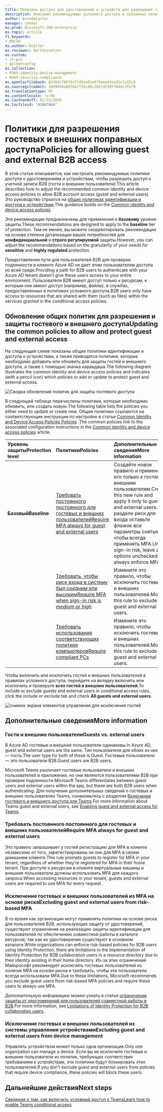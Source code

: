 ```yaml
---
title: Политики доступа для удостоверений и устройств для разрешения гостевых и внешних B2B доступа — Microsoft 365 корпоративный | Документы Майкрософт
description: Описание рекомендуемых условного доступа и связанных политик для защиты доступа гостей и внешних пользователей.
author: BrendaCarter
manager: johmar
ms.prod: microsoft-365-enterprise
ms.topic: article
f1.keywords:
- NOCSH
ms.author: bcarter
ms.reviewer: martincoetzer
ms.custom:
- it-pro
- goldenconfig
ms.collection:
- M365-identity-device-management
- M365-security-compliance
ms.openlocfilehash: 8276dcf85f6c5fd61e01e67deee4fea35c1a15c4
ms.sourcegitcommit: 3dd9944a6070a7f35c4bc2b57df397f844c3fe79
ms.translationtype: MT
ms.contentlocale: ru-RU
ms.lasthandoff: 02/15/2020
ms.locfileid: "42067464"
---
```

# <a name="policies-for-allowing-guest-and-external-b2b-access"></a><span data-ttu-id="3c836-103">Политики для разрешения гостевых и внешних поправных доступа</span><span class="sxs-lookup"><span data-stu-id="3c836-103">Policies for allowing guest and external B2B access</span></span>
<span data-ttu-id="3c836-104">В этой статье описывается, как настроить рекомендуемые политики доступа к удостоверениям и устройствам, чтобы разрешить доступ к учетной записи B2B (гости и внешние пользователи).</span><span class="sxs-lookup"><span data-stu-id="3c836-104">This article describes how to adjust the recommended common identity and device access policies to allow B2B account access (guest and external users).</span></span> <span data-ttu-id="3c836-105">Это руководство строится на [общих политиках идентификации и доступа к устройствам](identity-access-policies.md).</span><span class="sxs-lookup"><span data-stu-id="3c836-105">This guidance builds on the [Common identity and device access policies](identity-access-policies.md).</span></span>

<span data-ttu-id="3c836-106">Эти рекомендации предназначены для применения к **базовому** уровню защиты.</span><span class="sxs-lookup"><span data-stu-id="3c836-106">These recommendations are designed to apply to the **baseline** tier of protection.</span></span> <span data-ttu-id="3c836-107">Тем не менее, вы можете скорректировать рекомендации на основе степени детализации ваших потребностей для **конфиденциальной** и **строго регулируемой** защиты.</span><span class="sxs-lookup"><span data-stu-id="3c836-107">However, you can adjust the recommendations based on the granularity of your needs for **sensitive** and **highly regulated** protection.</span></span> 

<span data-ttu-id="3c836-108">Предоставление пути для пользователей B2B для проверки подлинности в клиенте Azure AD не дает этим пользователям доступа ко всей среде.</span><span class="sxs-lookup"><span data-stu-id="3c836-108">Providing a path for B2B users to authenticate with your Azure AD tenant doesn't give these users access to your entire environment.</span></span> <span data-ttu-id="3c836-109">Пользователи B2B имеют доступ только к ресурсам, к которым они имеют доступ (например, файлы), в службах, предоставленных в политиках условного доступа.</span><span class="sxs-lookup"><span data-stu-id="3c836-109">B2B users only have access to resources that are shared with them (such as files) within the services granted in the conditional access policies.</span></span>

## <a name="updating-the-common-policies-to-allow-and-protect-guest-and-external-access"></a><span data-ttu-id="3c836-110">Обновление общих политик для разрешения и защиты гостевого и внешнего доступа</span><span class="sxs-lookup"><span data-stu-id="3c836-110">Updating the common policies to allow and protect guest and external access</span></span> 

<span data-ttu-id="3c836-111">На следующей схеме показаны общие политики идентификации и доступа к устройствам, а также приводятся политики, которые необходимо добавить или обновить для защиты гостей и внешнего доступа, а также с помощью значка карандаша.</span><span class="sxs-lookup"><span data-stu-id="3c836-111">The following diagram illustrates the common identity and device access policies and indicates (with a pencil icon) which policies to add or update to protect guest and external access.</span></span> 

![Сводка обновлений политик для защиты гостевого доступа](../media/identity-access-ruleset-guest.png)

<span data-ttu-id="3c836-113">В следующей таблице перечислены политики, которые необходимо обновить, или создать новую.</span><span class="sxs-lookup"><span data-stu-id="3c836-113">The following table lists the policies you either need to update or create new.</span></span> <span data-ttu-id="3c836-114">Общие политики ссылаются на соответствующие инструкции по настройке в статье [Common Identity and Device Access Policies Policies](identity-access-policies.md) .</span><span class="sxs-lookup"><span data-stu-id="3c836-114">The common policies link to the associated configuration instructions in the [Common identity and device access policies](identity-access-policies.md) article.</span></span>

|<span data-ttu-id="3c836-115">Уровень защиты</span><span class="sxs-lookup"><span data-stu-id="3c836-115">Protection level</span></span>|<span data-ttu-id="3c836-116">Политики</span><span class="sxs-lookup"><span data-stu-id="3c836-116">Policies</span></span>|<span data-ttu-id="3c836-117">Дополнительные сведения</span><span class="sxs-lookup"><span data-stu-id="3c836-117">More information</span></span>|
|:---------------|:-------|:----------------|
|<span data-ttu-id="3c836-118">**Базовый**</span><span class="sxs-lookup"><span data-stu-id="3c836-118">**Baseline**</span></span>|[<span data-ttu-id="3c836-119">Требовать постоянного постоянного для гостевых и внешних пользователей</span><span class="sxs-lookup"><span data-stu-id="3c836-119">Require MFA always for guest and external users</span></span>](identity-access-policies.md#require-mfa-based-on-sign-in-risk)|<span data-ttu-id="3c836-120">Создайте новое правило и примените его только к гостям и внешним пользователям.</span><span class="sxs-lookup"><span data-stu-id="3c836-120">Create this new rule and apply it only to guests and external users.</span></span> <span data-ttu-id="3c836-121">В разделе риск для входа оставьте флажок все параметры снятым, чтобы всегда применять MFA.</span><span class="sxs-lookup"><span data-stu-id="3c836-121">Under sign-in risk, leave all options unchecked to always enforce MFA.</span></span>|
|        |[<span data-ttu-id="3c836-122">Требовать, чтобы риск входа в систему был *средним* или *высоким*</span><span class="sxs-lookup"><span data-stu-id="3c836-122">Require MFA when sign-in risk is *medium* or *high*</span></span>](identity-access-policies.md#require-mfa-based-on-sign-in-risk)|<span data-ttu-id="3c836-123">Измените это правило, чтобы исключить гостевых и внешних пользователей.</span><span class="sxs-lookup"><span data-stu-id="3c836-123">Modify this rule to exclude guest and external users.</span></span>|
|        |[<span data-ttu-id="3c836-124">Требовать использования соответствующих политике компьютеров</span><span class="sxs-lookup"><span data-stu-id="3c836-124">Require compliant PCs</span></span>](identity-access-policies.md#require-compliant-pcs-but-not-compliant-phones-and-tablets)|<span data-ttu-id="3c836-125">Измените это правило, чтобы исключить гостевых и внешних пользователей.</span><span class="sxs-lookup"><span data-stu-id="3c836-125">Modify this rule to exclude guest and external users.</span></span>|

<span data-ttu-id="3c836-126">Чтобы включить или исключить гостей и внешних пользователей в правилах условного доступа, перейдите на вкладку включить или исключить и проверьте **всех гостей и внешних пользователей**.</span><span class="sxs-lookup"><span data-stu-id="3c836-126">To include or exclude guests and external users in conditional access rules, click the include or exclude tab and check **All guests and external users**.</span></span>

![снимок экрана элементов управления для исключения гостей](../media/identity-access-exclude-guests-ui.png)

## <a name="more-information"></a><span data-ttu-id="3c836-128">Дополнительные сведения</span><span class="sxs-lookup"><span data-stu-id="3c836-128">More information</span></span>

### <a name="guests-vs-external-users"></a><span data-ttu-id="3c836-129">Гости и внешние пользователи</span><span class="sxs-lookup"><span data-stu-id="3c836-129">Guests vs. external users</span></span>
<span data-ttu-id="3c836-130">В Azure AD гостевые и внешние пользователи одинаковы.</span><span class="sxs-lookup"><span data-stu-id="3c836-130">In Azure AD, guest and external users are the same.</span></span> <span data-ttu-id="3c836-131">Тип пользователя для обоих из них — гость.</span><span class="sxs-lookup"><span data-stu-id="3c836-131">The user type for both of these is Guest.</span></span> <span data-ttu-id="3c836-132">Гостевые пользователи — это пользователи B2B.</span><span class="sxs-lookup"><span data-stu-id="3c836-132">Guest users are B2B users.</span></span>

<span data-ttu-id="3c836-133">Microsoft Teams различает гостевые пользователи и внешних пользователей в приложении, но они являются пользователями B2B при проверке подлинности.</span><span class="sxs-lookup"><span data-stu-id="3c836-133">Microsoft Teams differentiates between guest users and external users within the app, but these are both B2B users when authenticating.</span></span> <span data-ttu-id="3c836-134">Для получения дополнительных сведений о гостевых и внешних пользователях Teams, ознакомьтесь с разделом [Включение гостевого и внешнего доступа для Teams](teams-access-policies.md#enabling-guest-and-external-access-for-teams).</span><span class="sxs-lookup"><span data-stu-id="3c836-134">For more information about Teams guest and external users, see [Enabling guest and external access for Teams](teams-access-policies.md#enabling-guest-and-external-access-for-teams).</span></span>

### <a name="require-mfa-always-for-guest-and-external-users"></a><span data-ttu-id="3c836-135">Требовать постоянного постоянного для гостевых и внешних пользователей</span><span class="sxs-lookup"><span data-stu-id="3c836-135">Require MFA always for guest and external users</span></span>
<span data-ttu-id="3c836-136">Это правило запрашивает у гостей регистрацию для MFA в клиенте независимо от того, зарегистрированы ли они для MFA в своем домашнем клиенте.</span><span class="sxs-lookup"><span data-stu-id="3c836-136">This rule prompts guests to register for MFA in your tenant, regardless of whether they're registered for MFA in their home tenant.</span></span> <span data-ttu-id="3c836-137">При доступе к ресурсам в клиенте виртуальные машины и внешние пользователи должны использовать MFA для каждого запроса.</span><span class="sxs-lookup"><span data-stu-id="3c836-137">When accessing resources in your tenant, guests and external users are required to use MFA for every request.</span></span> 

### <a name="excluding-guest-and-external-users-from-risk-based-mfa"></a><span data-ttu-id="3c836-138">Исключение гостевых и внешних пользователей из MFA на основе риска</span><span class="sxs-lookup"><span data-stu-id="3c836-138">Excluding guest and external users from risk-based MFA</span></span>
<span data-ttu-id="3c836-139">В то время как организации могут применять политики на основе риска для пользователей B2B, использующих защиту от удостоверений, существуют ограничения на реализацию защиты идентификации для пользователей по обеспечению совместной работы в каталоге ресурсов, так как их удостоверения существуют в основном каталоге.</span><span class="sxs-lookup"><span data-stu-id="3c836-139">While organizations can enforce risk-based policies for B2B users using Identity Protection, there are limitations in the implementation of Identity Protection for B2B collaboration users in a resource directory due to their identity existing in their home directory.</span></span> <span data-ttu-id="3c836-140">Из-за этих ограничений Майкрософт рекомендует исключить гостевых пользователей из политик MFA на основе риска и требовать, чтобы эти пользователи всегда использовали MFA.</span><span class="sxs-lookup"><span data-stu-id="3c836-140">Due to these limitations, Microsoft recommends you exclude guest users from risk-based MFA policies and require these users to always use MFA.</span></span> 

<span data-ttu-id="3c836-141">Дополнительную информацию можно узнать в статье [ограничения защиты от удостоверений для пользователей совместной работы в B2B](https://docs.microsoft.com/azure/active-directory/identity-protection/concept-identity-protection-b2b#limitations-of-identity-protection-for-b2b-collaboration-users).</span><span class="sxs-lookup"><span data-stu-id="3c836-141">For more information, see [Limitations of Identity Protection for B2B collaboration users](https://docs.microsoft.com/azure/active-directory/identity-protection/concept-identity-protection-b2b#limitations-of-identity-protection-for-b2b-collaboration-users).</span></span> 

### <a name="excluding-guest-and-external-users-from-device-management"></a><span data-ttu-id="3c836-142">Исключение гостевых и внешних пользователей из системы управления устройствами</span><span class="sxs-lookup"><span data-stu-id="3c836-142">Excluding guest and external users from device management</span></span> 
<span data-ttu-id="3c836-143">Управлять устройством может только одна организация.</span><span class="sxs-lookup"><span data-stu-id="3c836-143">Only one organization can manage a device.</span></span> <span data-ttu-id="3c836-144">Если вы не исключите гостевые и внешние пользователи из политик, требующих соответствия требованиям к устройствам, эти политики будут блокировать этих пользователей.</span><span class="sxs-lookup"><span data-stu-id="3c836-144">If you don't exclude guest and external users from policies that require device compliance, these policies will block these users.</span></span> 

## <a name="next-steps"></a><span data-ttu-id="3c836-145">Дальнейшие действия</span><span class="sxs-lookup"><span data-stu-id="3c836-145">Next steps</span></span>

[<span data-ttu-id="3c836-146">Сведения о том, как включить условный доступ к Teams</span><span class="sxs-lookup"><span data-stu-id="3c836-146">Learn how to enable Teams conditional access</span></span>](teams-access-policies.md)

